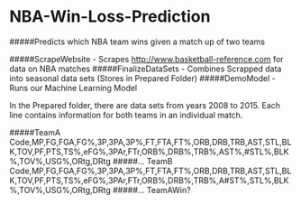 # NBA-Win-Loss-Prediction
#####Predicts which NBA team wins given a match up of two teams

#####ScrapeWebsite - Scrapes http://www.basketball-reference.com for data on NBA matches
#####FinalizeDataSets - Combines Scrapped data into seasonal data sets (Stores in Prepared Folder)
#####DemoModel - Runs our Machine Learning Model

In the Prepared folder, there are data sets from years 2008 to 2015. Each line contains information for both teams in an individual match.

#####TeamA Code,MP,FG,FGA,FG%,3P,3PA,3P%,FT,FTA,FT%,ORB,DRB,TRB,AST,STL,BLK,TOV,PF,PTS,TS%,eFG%,3PAr,FTr,ORB%,DRB%,TRB%,AST%,#STL%,BLK%,TOV%,USG%,ORtg,DRtg
#####... TeamB Code,MP,FG,FGA,FG%,3P,3PA,3P%,FT,FTA,FT%,ORB,DRB,TRB,AST,STL,BLK,TOV,PF,PTS,TS%,eFG%,3PAr,FTr,ORB%,DRB%,TRB%,A#ST%,STL%,BLK%,TOV%,USG%,ORtg,DRtg
#####... TeamAWin?
